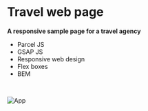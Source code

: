 # Travel web page
**A responsive sample page for a travel agency**
 - Parcel JS 
 - GSAP JS 
 - Responsive web design 
 - Flex boxes 
 - BEM 
 
<br>

![App](img/travel-example.png)